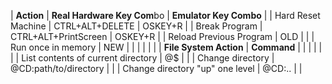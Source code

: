 
| **Action**                           | **Real Hardware Key Com**bo | **Emulator Key Combo**     |
| Hard Reset Machine                   | CTRL+ALT+DELETE             | OSKEY+R                    |
| Break Program                        | CTRL+ALT+PrintScreen        | OSKEY+R                    |
| Reload Previous Program              | OLD                         |                            |
| Run once in memory                   | NEW                         |                            |
|                                      |                             |                            |
| **File System Action**                   | **Command**             |                            |
|                                      |                             |                            |
| List contents of current directory   | @$                          |                            |
| Change directory                     | @CD:path/to/directory       |                            |
| Change directory "up" one level      | @CD:..                      |                            |
